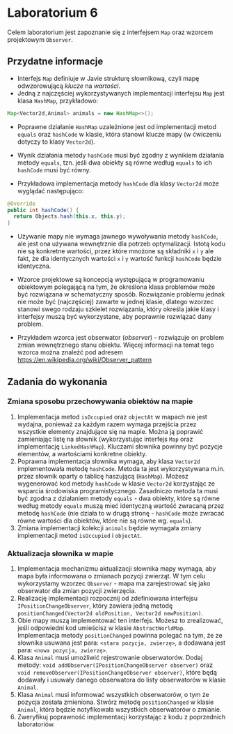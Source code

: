 # Laboratorium 6

Celem laboratorium jest zapoznanie się z interfejsem `Map` oraz wzorcem projektowym `Observer`.

## Przydatne informacje

* Interfejs `Map` definiuje w Javie strukturę słownikową, czyli mapę odwzorowującą *klucze* na *wartości*.
* Jedną z najczęściej wykorzystywanych implementacji interfejsu `Map` jest klasa `HashMap`, przykładowo:

```java
Map<Vector2d,Animal> animals = new HashMap<>();
```

* Poprawne działanie `HashMap` uzależnione jest od implementacji metod `equals` oraz `hashCode` w klasie, która stanowi
  klucze mapy (w ćwiczeniu dotyczy to klasy `Vector2d`).

* Wynik działania metody `hashCode` musi być zgodny z wynikiem działania metody `equals`, tzn. jeśli dwa obiekty są
  równe według `equals` to ich `hashCode` musi być równy.

* Przykładowa implementacja metody `hashCode` dla klasy `Vector2d` może wyglądać następująco:

```java
@Override
public int hashCode() {
  return Objects.hash(this.x, this.y);
}
```

* Używanie mapy nie wymaga jawnego wywoływania metody `hashCode`, ale jest ona używana wewnętrznie dla potrzeb optymalizacji.
  Istotą kodu nie są konkretne wartości, przez które mnożone są składniki `x` i `y` ale fakt, że dla identycznych wartości
  `x` i `y` wartość funkcji `hashCode` będzie identyczna.

* Wzorce projektowe są koncepcją występującą w programowaniu obiektowym polegającą na tym, że określona klasa problemów
  może być rozwiązana w schematyczny sposób. Rozwiązanie problemu jednak nie może być (najczęściej) zawarte w jednej
  klasie, dlatego wzorzec stanowi swego rodzaju szkielet rozwiązania, który określa jakie klasy i interfejsy muszą być
  wykorzystane, aby poprawnie rozwiązać dany problem.

* Przykładem wzorca jest obserwator (*observer*) - rozwiązuje on problem zmian wewnętrznego stanu obiektu.
  Więcej informacji na temat tego wzorca można znaleźć pod adresem https://en.wikipedia.org/wiki/Observer_pattern

## Zadania do wykonania

### Zmiana sposobu przechowywania obiektów na mapie

1. Implementacja metod `isOccupied` oraz `objectAt` w mapach nie jest wydajna, ponieważ za każdym razem wymaga przejścia
   przez wszystkie elementy znajdujące się na mapie. Można ją poprawić zamieniając listę na słownik (wykorzystując 
   interfejs `Map` oraz implementację `LinkedHashMap`).  Kluczami słownika powinny być pozycje elementów, a wartościami konkretne obiekty.
6. Poprawna implementacja słownika wymaga, aby klasa `Vector2d` implementowała metodę `hashCode`. Metoda ta jest
   wykorzystywana m.in. przez słownik oparty o tablicę haszującą (`HashMap`). Możesz wygenerować kod metody `hashCode` w
   klasie `Vector2d` korzystając ze
   wsparcia środowiska programistycznego. Zasadniczo metoda ta musi być zgodna z działaniem metody `equals` - dwa
   obiekty, które są równe według metody `equals` muszą mieć identyczną wartość zwracaną przez metodę `hashCode`
   (nie działa to w drugą stronę - `hashCode` może zwracać równe wartości dla obiektów, które nie są równe wg. `equals`).
8. Zmiana implementacji kolekcji `animals` będzie wymagała zmiany implementacji metod `isOccupied` i `objectAt`.

### Aktualizacja słownika w mapie

1. Implementacja mechanizmu aktualizacji słownika mapy wymaga, aby mapa była informowana o zmianach pozycji zwierząt.
  W tym celu wykorzystamy wzorzec `Observer` - mapa ma zarejestrować się jako obserwator dla zmian pozycji zwierzęcia.
2. Realizację implementacji rozpocznij od zdefiniowana interfejsu `IPositionChangeObserver`, który zawiera jedną metodę
  `positionChanged(Vector2d oldPosition, Vector2d newPosition)`.
3. Obie mapy muszą implementować ten interfejs. Możesz to zrealizować, jeśli odpowiedni kod umieścisz w klasie
   `AbstractWorldMap`. Implementacja metody `positionChanged` powinna polegać na tym, że ze słownika usuwana jest para:
   `<stara pozycja, zwierzę>`, a dodawana jest para: `<nowa pozycja, zwierzę>`.
4. Klasa `Animal` musi umożliwić rejestrowanie obserwatorów. Dodaj metody: `void addObserver(IPositionChangeObserver
    observer)` oraz `void removeObserver(IPositionChangeObserver observer)`, które będą dodawały i usuwały danego
    obserwatora do listy obserwatorów w klasie `Animal`.
5. Klasa `Animal` musi informować wszystkich obserwatorów, o tym że pozycja została zmieniona. Stwórz metodę
    `positionChanged` w klasie `Animal`, która będzie notyfikowała wszystkich obserwatorów o zmianie.
6. Zweryfikuj poprawność implementacji korzystając z kodu z poprzednich laboratoriów.

